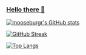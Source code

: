 ### [Hello there 👋](https://www.youtube.com/watch?v=rEq1Z0bjdwc)

<!--
**mooseburgr/mooseburgr** is a ✨ _special_ ✨ repository because its `README.md` (this file) appears on your GitHub profile.

Here are some ideas to get you started:

- 🔭 I’m currently working on ...
- 🌱 I’m currently learning ...
- 👯 I’m looking to collaborate on ...
- 🤔 I’m looking for help with ...
- 💬 Ask me about ...
- 📫 How to reach me: ...
- 😄 Pronouns: ...
- ⚡ Fun fact: ...
-->

[![mooseburgr's GitHub stats](https://github-readme-stats-git-masterrstaa-rickstaa.vercel.app/api?username=mooseburgr&count_private=true&show_icons=true&theme=dark)](https://github.com/anuraghazra/github-readme-stats)

[![GitHub Streak](https://github-readme-streak-stats.herokuapp.com?user=mooseburgr&theme=dark)](https://git.io/streak-stats)

[![Top Langs](https://github-readme-stats.vercel.app/api/top-langs/?username=mooseburgr&layout=compact&count_private=true)](https://github.com/anuraghazra/github-readme-stats)
